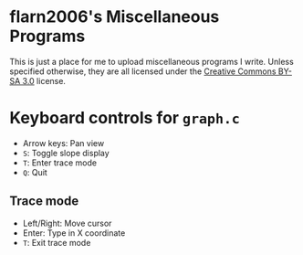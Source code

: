 flarn2006's Miscellaneous Programs
==================================

This is just a place for me to upload miscellaneous programs I write.
Unless specified otherwise, they are all licensed under the [Creative Commons BY-SA 3.0](http://creativecommons.org/licenses/by-sa/3.0/) license.

# Keyboard controls for `graph.c`

* Arrow keys: Pan view
* `S`: Toggle slope display
* `T`: Enter trace mode
* `Q`: Quit

## Trace mode

* Left/Right: Move cursor
* Enter: Type in X coordinate
* `T`: Exit trace mode
